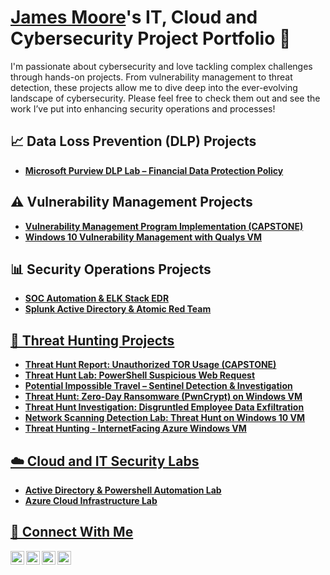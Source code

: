 # <a href="https://www.linkedin.com/in/jamesmoore1983/">James Moore</a>'s IT, Cloud and Cybersecurity Project Portfolio 🔐


I'm passionate about cybersecurity and love tackling complex challenges through hands-on projects. From vulnerability management to threat detection, these projects allow me to dive deep into the ever-evolving landscape of cybersecurity. Please feel free to check them out and see the work I’ve put into enhancing security operations and processes!

## 📈 Data Loss Prevention (DLP) Projects

- **[Microsoft Purview DLP Lab – Financial Data Protection Policy](https://github.com/techgneek/Microsoft-Purview-DLP-Lab-Financial-Data-Protection-Policy/blob/main/README.md)**

## ⚠️ Vulnerability Management Projects

- **[Vulnerability Management Program Implementation (CAPSTONE)](https://github.com/techgneek/vulnerability-management-program)**
- **<a href="https://github.com/techgneek/Windows-10-Vulnerability-Management-with-Qualys-Lab">Windows 10 Vulnerability Management with Qualys VM</a>**

## 📊 Security Operations Projects
- **<a href="https://github.com/techgneek/SOC-Automation-ELK-Stack-EDR/blob/main/README.md">SOC Automation & ELK Stack EDR</a>**
- **<a href="https://github.com/techgneek/Active-Directory-Monitoring-with-Splunk-and-Atomic-Red-Team">Splunk Active Directory & Atomic Red Team**

## 🚨 Threat Hunting Projects
- **<a href="https://github.com/techgneek/Threat-Hunting-Scenario-TOR/blob/main/README.md">Threat Hunt Report: Unauthorized TOR Usage (CAPSTONE)**
- **<a href="https://github.com/techgneek/Incident-Report-Powershell-Suspicious-Web-Request/tree/main">Threat Hunt Lab: PowerShell Suspicious Web Request**
- **<a href="https://github.com/techgneek/Potential-Impossible-Travel/tree/main">Potential Impossible Travel – Sentinel Detection & Investigation**
- **<a href="https://github.com/techgneek/Threat-Hunt-Zero-Day-Ransomware-PwnCrypt-on-Windows-VM">Threat Hunt: Zero-Day Ransomware (PwnCrypt) on Windows VM**
- **<a href="https://github.com/techgneek/Data-Exfil-Threat-Hunt-On-Windows-VM">Threat Hunt Investigation: Disgruntled Employee Data Exfiltration**
- **<a href="https://github.com/techgneek/Threat-Hunting-for-Network-Scan-Detection/blob/main/README.md">Network Scanning Detection Lab: Threat Hunt on Windows 10 VM**
- **<a href="https://github.com/techgneek/threat-hunt-device-exposed-to-internet/blob/main/README.md">Threat Hunting - InternetFacing Azure Windows VM**

## ☁️ Cloud and IT Security Labs

- **<a href="https://github.com/techgneek/Active-Directory-and-Powershell-Automation">Active Directory & Powershell Automation Lab**
- **<a href="https://github.com/techgneek/Azure-Cloud-Infrastructure-Lab">Azure Cloud Infrastructure Lab**


## 🤳 Connect With Me

[<img align="left" alt="https://www.youtube.com/c/@TechGneek| YouTube" width="22px" src="https://cdn.jsdelivr.net/npm/simple-icons@v3/icons/youtube.svg" />][youtube]
[<img align="left" alt="https://wwww.twitter.com/techgneek| Twitter" width="22px" src="https://cdn.jsdelivr.net/npm/simple-icons@v3/icons/twitter.svg" />][twitter]
[<img align="left" alt="https://wwww.linkedin.com/jamesmoore1983| LinkedIn" width="22px" src="https://cdn.jsdelivr.net/npm/simple-icons@v3/icons/linkedin.svg" />][linkedin]
[<img align="left" alt="https://www.instagram.com/jamesahbumoore| Instagram" width="22px" src="https://cdn.jsdelivr.net/npm/simple-icons@v3/icons/instagram.svg" />][instagram]

[youtube]: https://www.youtube.com/c/@TechGneek
[linkedin]: https://linkedin.com/in/jamesmoore1983
[twitter]: https://twitter.com/techgneek
[instagram]: https://www.instagram.com/jamesahbumoore

<!--
<img width="35" alt="image" src="https://github.com/user-attachments/assets/2f41c7cd-5ea8-4475-b451-a37161b6c3fb"> 
<img width="35" alt="image" src="https://github.com/user-attachments/assets/77649969-9910-4994-8b96-74a116cfb2a8">
-->

<br>



